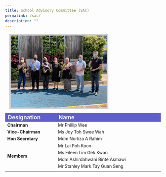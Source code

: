```yaml
---
title: School Advisory Committee (SAC)
permalink: /sac/
description: ""
---
```

<table >
<tbody >
		<thead>
            <tr>
               <td style="font-family:impact; font-size:25px" colspan="2"><img src="/images/SAC%20members.jpeg" style="border:5px solid lightgrey; width:65%"></td>
            </tr>
         </thead>
  <tr style="background-color:rgb(94,94, 207); font-weight: bold; font-size:18px; color:white">
		<td>Designation</td>
    <td>Name</td>
  </tr>
  <tr>
		<td style="font-weight:bold" width="150">Chairman</td>
    <td>Mr Phillip Wee</td>
  </tr>
  <tr>
		<td style="font-weight:bold">Vice-Chairman</td>
    <td>Ms Joy Toh Swee Wah</td>
  </tr>
  <tr>
		<td style="font-weight:bold">Hon Secretary</td>
    <td>Mdm Norliza A Rahim</td>
  </tr>
  <tr>
		<td rowspan=4  style="font-weight:bold">Members</td>
    <td>Mr Lai Poh Koon</td>
  </tr>
  <tr><td>Ms Eileen Lim Gek Kwan</td></tr>
	<tr><td>Mdm Ashirdahwani Binte Asmawi</td></tr>
	<tr><td>Mr Stanley Mark Tay Guan Seng</td></tr>
	<tr><td></td></tr>
</tbody>
</table>